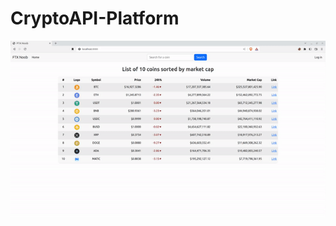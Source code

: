 # CryptoAPI-Platform
<p align="center">
  <img src="https://github.com/guztus/CryptoAPI-Platform/blob/master/CryptoPortfolio.gif" alt="animated" />
</p>
